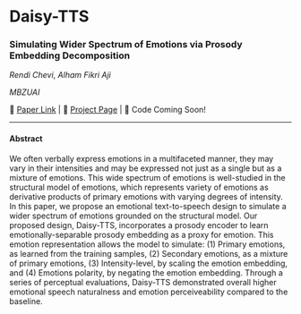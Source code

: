 # Daisy-TTS
### Simulating Wider Spectrum of Emotions via Prosody Embedding Decomposition
_Rendi Chevi_, _Alham Fikri Aji_

_MBZUAI_

🌼 [Paper Link](https://arxiv.org/abs/2402.14523) |
💐 [Project Page](https://rendchevi.github.io/daisy-tts) |
🌱 Code Coming Soon!

---

#### Abstract
We often verbally express emotions in a multifaceted manner, they may vary in their intensities and may be expressed not just as a single but as a mixture of emotions. This wide spectrum of emotions is well-studied in the structural model of emotions, which represents variety of emotions as derivative products of primary emotions with varying degrees of intensity. In this paper, we propose an emotional text-to-speech design to simulate a wider spectrum of emotions grounded on the structural model. Our proposed design, Daisy-TTS, incorporates a prosody encoder to learn emotionally-separable prosody embedding as a proxy for emotion. This emotion representation allows the model to simulate: (1) Primary emotions, as learned from the training samples, (2) Secondary emotions, as a mixture of primary emotions, (3) Intensity-level, by scaling the emotion embedding, and (4) Emotions polarity, by negating the emotion embedding. Through a series of perceptual evaluations, Daisy-TTS demonstrated overall higher emotional speech naturalness and emotion perceiveability compared to the baseline.

